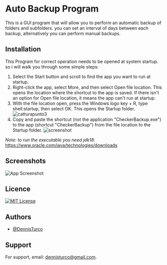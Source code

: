 
# Auto Backup Program

This is a GUI program that will allow you to perform an automatic backup of folders and subfolders.
you can set an interval of days between each backup, alternatively you can perform manual backups.

## Installation

This Program for correct operation needs to be opened at system startup. so i will walk you through some simple steps:
1) Select the Start  button and scroll to find the app you want to run at startup.
2) Right-click the app, select More, and then select Open file location. This opens the location where the shortcut to the app is saved. If there isn't an option for Open file location, it means the app can't run at startup.
3) With the file location open, press the Windows logo key  + R, type shell:startup, then select OK. This opens the Startup folder.
![catturapunto3](https://user-images.githubusercontent.com/57963761/194572746-ffd5bfc7-4fbb-4171-b52d-42f8f093a8fc.png)
4) Copy and paste the shortcut (not the application "CheckerBackup.exe") to the app (shortcut "CheckerBackup") from the file location to the Startup folder.
![screenshot](https://user-images.githubusercontent.com/57963761/194572781-399de2bb-7748-4d3e-ae8f-fbd5f68bab73.png)


*Note: to run the executable you need jdk18*: https://www.oracle.com/java/technologies/downloads 
## Screenshots

![App Screenshot](https://via.placeholder.com/468x300?text=App+Screenshot+Here)


## Licence

[![MIT License](https://img.shields.io/badge/License-MIT-green.svg)](https://choosealicense.com/licenses/mit/)

## Authors

- [@DennisTurco](https://www.github.com/DennisTurco)


## Support

For support, email: dennisturco@gmail.com.

